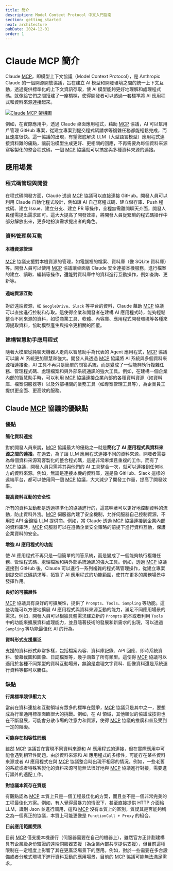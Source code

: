 ```yaml
---
title: 簡介
description: Model Context Protocol 中文入門指南
section: getting_started
next: architecture
pubDate: 2024-12-01
order: 1
---
```


# Claude MCP 簡介

Claude [MCP](https://www.claudemcp.com/tw)，即模型上下文協議（Model Context Protocol），是 Anthropic Claude 的一個開源開放協議，旨在建立 AI 模型和開發環境之間的統一上下文互動，透過提供標準化的上下文資訊存取，使 AI 模型能夠更好地理解和處理程式碼。就像給它們之間搭建了一座橋樑，使得開發者可以透過一套標準將 AI 應用程式和資料來源連接起來。

[![Claude MCP 架構圖](/images/claude-mcp.png "Claude MCP 架構圖")](https://www.claudemcp.com/tw)

例如，在實際應用中，透過 Claude 桌面應用程式，藉助 [MCP](https://www.claudemcp.com/tw) 協議，AI 可以幫用戶管理 GitHub 專案，從建立專案到提交程式碼請求等複雜任務都能輕鬆完成，而且速度很快。這一協議的出現，有望徹底解決 LLM（大型語言模型）應用程式連接資料難的痛點，讓前沿模型生成更好、更相關的回應，不再需要為每個資料來源寫客製化的整合程式碼，一個 [MCP](https://www.claudemcp.com/tw) 協議就可以搞定與多種資料來源的連接。

## 應用場景

### 程式碼管理與開發

在程式碼開發方面，Claude 透過 [MCP](https://www.claudemcp.com/tw) 協議可以直接連接 GitHub。開發人員可以利用 Claude 自動化程式設計，例如讓 AI 自己寫程式碼、建立儲存庫、Push 程式碼、建立 Issue、建立分支、建立 PR 等操作，全程無需離開聊天介面，開發人員僅需提出需求即可。這大大提高了開發效率，將開發人員從繁瑣的程式碼操作中部分解放出來，更多地扮演需求提出者的角色。

### 資料管理與互動

#### 本機資源管理

[MCP](https://www.claudemcp.com/tw) 協議支援對本機資源的管理，如電腦裡的檔案、資料庫（像 SQLite 資料庫）等。開發人員可以使用 [MCP](https://www.claudemcp.com/tw) 協議讓桌面版 Claude 安全連接本機服務，進行檔案的建立、讀取、編輯等操作，還能對資料庫中的資料進行互動操作，例如查詢、更新等。

#### 遠端資源互動

對於遠端資源，如 `GoogleDrive`、`Slack` 等平台的資料，Claude 藉助 [MCP](https://www.claudemcp.com/tw) 協議可以直接進行控制和存取。這使得企業和開發者在建構 AI 應用程式時，能夠輕鬆整合不同來源的資料，如從商業工具、軟體、內容庫、應用程式開發環境等各種來源提取資料，協助模型產生與指令更相關的回覆。

### 建構智慧助手應用程式

隨著大模型從純聊天機器人走向以智慧助手為代表的 Agent 應用程式，[MCP](https://www.claudemcp.com/tw) 協議可以讓 AI 系統更加智慧和強大。開發人員透過 [MCP](https://www.claudemcp.com/tw) 協議將 AI 系統與多個資料來源相連接後，AI 工具不再只是簡單的問答系統，而是變成了一個能夠執行複雜任務、管理程式碼、處理檔案和與外部系統通訊的強大工具。例如，在建構一個企業內部的智慧助手時，可以利用 [MCP](https://www.claudemcp.com/tw) 協議連接企業內部的各種資料資源（如資料庫、檔案伺服器等）以及外部相關的業務工具（如專案管理工具等），為企業員工提供更全面、更高效的服務。

## Claude [MCP](https://www.claudemcp.com/tw) 協議的優缺點

### 優點

**簡化資料連接**

對於開發人員來說，[MCP](https://www.claudemcp.com/tw) 協議最大的優點之一就是**簡化了 AI 應用程式與資料來源之間的連接**。在過去，為了讓 LLM 應用程式連接不同的資料來源，開發者需要為每個資料來源寫客製化的整合程式碼，這是非常麻煩且重複的工作。而有了 [MCP](https://www.claudemcp.com/tw) 協議，開發人員只需將其與他們的 AI 工具整合一次，就可以連接到任何地方的資料來源。例如，無論是連接本機的資料庫，還是像 GitHub、Slack 這樣的遠端平台，都可以使用同一個 [MCP](https://www.claudemcp.com/tw) 協議，大大減少了開發工作量，提高了開發效率。

**提高資料互動的安全性**

所有的資料互動都是透過標準化的協議進行的，這意味著可以更好地控制資料的流動，防止資料外洩。[MCP](https://www.claudemcp.com/tw) 伺服器內建了安全機制，允許伺服器自己控制資源，不用把 API 金鑰給 LLM 提供商。例如，當 Claude 透過 [MCP](https://www.claudemcp.com/tw) 協議連接到企業內部的資料庫時，[MCP](https://www.claudemcp.com/tw) 伺服器可以在遵循企業安全策略的前提下進行資料互動，保護企業資料的安全。

**增強 AI 應用程式的功能**

使 AI 應用程式不再只是一個簡單的問答系統，而是變成了一個能夠執行複雜任務、管理程式碼、處理檔案和與外部系統通訊的強大工具。例如，透過 [MCP](https://www.claudemcp.com/tw) 協議連接到 GitHub 後，Claude 可以進行一系列複雜的程式碼管理操作，從建立專案到提交程式碼請求等，拓寬了 AI 應用程式的功能範圍，使其在更多的業務場景中發揮作用。

**良好的可擴展性**

[MCP](https://www.claudemcp.com/tw) 協議具有良好的可擴展性，提供了 `Prompts`、`Tools`、`Sampling` 等功能。這些功能可以方便地擴展 AI 應用程式與資料來源互動的能力，滿足不同應用場景的需求。例如，開發人員可以根據具體需求建立新的 `Prompts` 範本或者利用 `Tools` 中的功能來擴展資料處理能力，並且隨著技術的發展和新需求的出現，可以透過 `Sampling` 等功能最佳化 AI 的行為。

**資料形式支援廣泛**

支援的資料形式非常多樣，包括檔案內容、資料庫記錄、API 回應、即時系統資料、螢幕截圖和圖像、日誌檔案等，幾乎涵蓋了所有類型。這使得 [MCP](https://www.claudemcp.com/tw) 協議可以適用於各種不同類型的資料互動場景，無論是處理文字資料、圖像資料還是系統運行資料等都可以勝任。

### 缺點

**行業標準競爭壓力大**

當前在資料連接和互動領域有眾多的標準在競爭，[MCP](https://www.claudemcp.com/tw) 協議只是其中之一，要想成為行業通用標準面臨很大的挑戰。例如，在 AI 領域，其他類似的協議或技術也在不斷發展，可能會分散市場的注意力和資源，使得 [MCP](https://www.claudemcp.com/tw) 協議的推廣和普及受到一定的阻礙。

**可能存在相容性問題**

雖然 [MCP](https://www.claudemcp.com/tw) 協議旨在實現不同資料來源和 AI 應用程式的連接，但在實際應用中可能會遇到相容性問題。由於資料來源和 AI 應用程式的多樣性，可能存在某些資料來源或者 AI 應用程式在與 [MCP](https://www.claudemcp.com/tw) 協議整合時出現不相容的情況。例如，一些老舊的系統或者特殊客製化的資料來源可能無法很好地與 [MCP](https://www.claudemcp.com/tw) 協議進行對接，需要進行額外的適配工作。

**對協議本質存在質疑**

有觀點認為 [MCP](https://www.claudemcp.com/tw) 本質上只是一個工程最佳化的方案，而且並不是一個非常完美的工程最佳化方案。例如，有人覺得最暴力的情況下，甚至直接提供 HTTP 介面給 LLM，識別 Json 並進行調用，這和 [MCP](https://www.claudemcp.com/tw) 沒有本質上的區別，質疑其是否能夠稱之為一個真正的協議，本質上可能更像是 `FunctionCall + Proxy` 的組合。

**目前應用範圍受限**

目前 [MCP](https://www.claudemcp.com/tw) 僅支援本機運行（伺服器需要在自己的機器上），雖然官方正計劃建構具有企業級身份驗證的遠端伺服器支援（為企業內部共享提供支援），但目前這種限制在一定程度上影響了其在更廣泛場景下的應用。例如，對於一些需要在多台設備或者分散式環境下進行資料互動的應用場景，目前的 [MCP](https://www.claudemcp.com/tw) 協議可能無法滿足需求。
